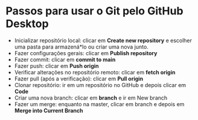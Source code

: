 # Passos para usar o Git pelo GitHub Desktop

* Inicializar repositório local: clicar em **Create new repository** e escolher uma pasta para armazená*lo ou criar uma nova junto.
* Fazer configurações gerais: clicar em **Publish repository**
* Fazer commit: clicar em **commit to main**
* Fazer push: clicar em **Push origin**
* Verificar alterações no repositório remoto: clicar em **fetch origin**
* Fazer pull (após a verificação): clicar em **Pull origin**
* Clonar repositório: ir em um repositório no GitHub e depois clicar em **Code**
* Criar uma nova branch: clicar em **branch** e ir em New branch
* Fazer um merge: enquanto na master, clicar em branch e depois em **Merge into Current Branch**